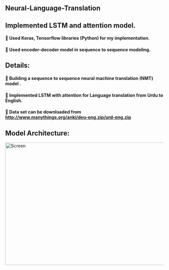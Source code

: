 ## Neural-Language-Translation

## Implemented LSTM and attention model.

####  Used Keras, Tensorflow libraries (Python) for my implementation.
####  Used encoder-decoder model in sequence to sequence modeling.

## Details:

####  Building a sequence to sequence neural machine translation (NMT) model .
####  Implemented LSTM with attention for Language translation from Urdu to English.
####  Data set can be downloaded from http://www.manythings.org/anki/deu-eng.zip/urd-eng.zip

## Model Architecture:

<img src="https://user-images.githubusercontent.com/64551550/85228592-9a986d80-b3fd-11ea-9f7c-1a844962a115.png" alt="Screen"
	title="Screen" width="550" height="390" />

